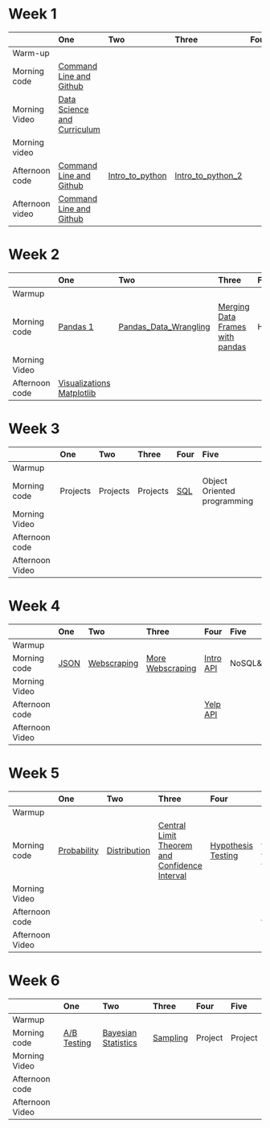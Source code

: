 # Week 1

|                 | One                                       | Two                                       | Three                                     | Four                                      | Five                                      |
|:----------------|:------------------------------------------|:------------------------------------------|:------------------------------------------|:------------------------------------------|:------------------------------------------|
| Warm-up | <a href=""> </a> | 
| Morning code | <a href="https://docs.google.com/presentation/d/10R5rWDcYKz3SkJPVmRIcGU2n51PPDbew-M68BYXdpbg/edit#slide=id.p"> Command Line and Github </a> <a href=""> </a> | <a href=""></a>  |
| Morning Video    | <a href="https://docs.google.com/presentation/d/10R5rWDcYKz3SkJPVmRIcGU2n51PPDbew-M68BYXdpbg/edit#slide=id.p"> Data Science and Curriculum </a>   <a href=""> </a> |   <a href=""></a>  | 
| Morning video   |
| Afternoon code  | <a href="https://docs.google.com/presentation/d/1vYjZ4P1Zxu5tzNfjY5V_UZ7PWiYxz5DylXIJSFraX9s/edit#slide=id.p"> Command Line and Github </a> <a href=""> </a> | <a href="https://github.com/learn-co-students/ds-atlanta-06_24_19/blob/master/module_1/Week_1/day_2_lecture_1_Intro_to_python/Intro-python-fundamentals.ipynb"> Intro_to_python </a>  <a href=""> </a> | <a href="https://github.com/learn-co-students/ds-atlanta-06_24_19/blob/master/module_1/Week_1/day_3_lecture_1_Intro_to_python_2/Intro-Python-Fundamentals-2.ipynb"> Intro_to_python_2 </a>  <a href=""> </a> |<a href=""></a>  | 
| Afternoon video | <a href="https://youtu.be/4SasbMIgBnc"> Command Line and Github </a>   <a href=""> </a> |   <a href=""></a> | | | |



# Week 2

|                 | One                                       | Two                                       | Three                                     | Four                                      | Five                                      |
|:----------------|:------------------------------------------|:------------------------------------------|:------------------------------------------|:------------------------------------------|:------------------------------------------|
| Warmup |
| Morning code|<a href="https://github.com/learn-co-students/ds-atlanta-06_24_19/blob/master/module_1/Week_2/day_1_manipulating_data_pandas/Manipulating%20data%20with%20Pandas.ipynb"> Pandas 1 </a>  <a href=""> </a>|<a href= "https://github.com/learn-co-students/ds-atlanta-06_24_19/blob/master/module_1/Week_2/day_2_Data_Wrangling_Python/Pandas_Data_Wrangling.ipynb"> Pandas_Data_Wrangling </a>  <a href=""> </a>|<a href= "https://github.com/learn-co-students/ds-atlanta-06_24_19/blob/master/module_1/Week_2/day_3_Merging_Data_Python/Merging%20DataFrames%20with%20pandas.ipynb"> Merging Data Frames with pandas </a> <a href=""> </a>|Holiday|<a href= "https://github.com/learn-co-students/ds-atlanta-06_24_19/blob/master/module_1/Week_2/day_4_visualizations_seaborn/Seaborn.ipynb"> Visualizations Seaborn </a> <a href=""> </a>
| Morning Video|
| Afternoon code|<a href= "https://github.com/learn-co-students/ds-atlanta-06_24_19/blob/master/module_1/Week_2/day_3_visualizations_matplotlib/matplotlib-intro.ipynb"> Visualizations Matplotlib </a> <a href=""> </a>|

# Week 3

|                 | One                                       | Two                                       | Three                                     | Four                                      | Five                                      |
|:----------------|:------------------------------------------|:------------------------------------------|:------------------------------------------|:------------------------------------------|:------------------------------------------|
| Warmup |
| Morning code| Projects|Projects|Projects|<a href= "https://github.com/learn-co-students/ds-atlanta-06_24_19/blob/master/module_2/week_01/day_1_intro_to_sql/SQL_day_one_solution_code%20.ipynb"> SQL </a> <a href=""> </a>|Object Oriented programming
| Morning Video|
| Afternoon code|
| Afternoon Video|

# Week 4

|                 | One                                       | Two                                       | Three                                     | Four                                      | Five                                      |
|:----------------|:------------------------------------------|:------------------------------------------|:------------------------------------------|:------------------------------------------|:------------------------------------------|
| Warmup |
| Morning code|<a href= "https://github.com/learn-co-students/ds-atlanta-06_24_19/blob/master/module_2/week_2/day_1/JSON.ipynb"> JSON </a> <a href=""> </a>|<a href= "https://github.com/learn-co-students/ds-atlanta-06_24_19/blob/master/module_2/week_2/day_2/Webscraping.ipynb"> Webscraping </a> <a href=""> </a>|<a href= "https://github.com/learn-co-students/ds-atlanta-06_24_19/blob/master/module_2/week_2/day_2/Webscraping.ipynb"> More Webscraping </a> <a href=""> </a>|<a href= "https://github.com/learn-co-students/ds-atlanta-06_24_19/blob/master/module_2/week_2/day_4/Introduction%20to%20API.ipynb"> Intro API </a> <a href=""> </a>|NoSQL&MONGO
| Morning Video|
| Afternoon code||||<a href="https://github.com/learn-co-students/ds-atlanta-06_24_19/blob/master/module_2/week_2/day_4/YELP%20API.ipynb"> Yelp API </a> <a href=""> </a>|
| Afternoon Video|

# Week 5

|                 | One                                       | Two                                       | Three                                     | Four                                      | Five                                      |
|:----------------|:------------------------------------------|:------------------------------------------|:------------------------------------------|:------------------------------------------|:------------------------------------------|
| Warmup |
| Morning code|<a href= "https://docs.google.com/presentation/d/1KXevq103NLDMCeuf-7bhCSQI_mxxru_fTXWDhq1Sty8/edit?usp=sharing"> Probability </a> <a href=""> </a>|<a href= "https://docs.google.com/presentation/d/1Pl5A-GgZI81BhAjGdwboMR0ZHLC7zNM93PzxTcwhN5E/edit#slide=id.g5def7a7899_0_50"> Distribution </a> <a href=""> </a>|<a href= "https://github.com/learn-co-students/ds-atlanta-06_24_19/blob/master/module_3/day_3/sampling-ATL.ipynb"> Central Limit Theorem and Confidence Interval </a> <a href=""> </a>|<a href= "https://github.com/learn-co-students/ds-atlanta-06_24_19/blob/master/module_3/day_4/Hypothesis%20Testing.pdf"> Hypothesis Testing </a> <a href=""> </a>|<a href="https://github.com/learn-co-students/ds-atlanta-06_24_19/blob/master/module_3/day_5_power/Power_EffectSize_Error-ATL.ipynb"> Power Effect Size </a> <a href=""> </a>
| Morning Video|
| Afternoon code|||||<a href="https://github.com/learn-co-students/ds-atlanta-06_24_19/blob/master/module_3/day_5_anova/Intro-ANOVA.ipynb"> ANOVA </a> <a href=""> </a>
| Afternoon Video|

# Week 6

|                 | One                                       | Two                                       | Three                                     | Four                                      | Five                                      |
|:----------------|:------------------------------------------|:------------------------------------------|:------------------------------------------|:------------------------------------------|:------------------------------------------|
| Warmup |
| Morning code|<a href= "https://github.com/learn-co-students/ds-atlanta-06_24_19/blob/master/module_3/Week_2/day_1/AB%20testing.ipynb"> A/B Testing </a> <a href=""> </a>|<a href= "https://github.com/learn-co-students/ds-atlanta-06_24_19/blob/master/module_3/Week_2/day_2/Bayes%20Theorem.ipynb"> Bayesian Statistics </a> <a href=""> </a>|<a href= "https://github.com/learn-co-students/ds-atlanta-06_24_19/blob/master/module_3/Week_2/day_3/Sampling.ipynb"> Sampling </a> <a href=""> </a>|Project|Project|
| Morning Video|
| Afternoon code|||||
| Afternoon Video|

